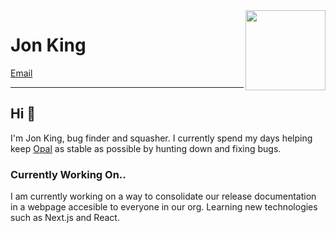<img align="right" src="https://imgur.com/46Xmagk.png" width="128" />

# Jon King

[Email](mailto:kjon@hey.com) 

---

## Hi 👋

I'm Jon King, bug finder and squasher. I currently spend my days helping keep [Opal](https://workwithopal.com) as stable as possible by hunting down and fixing bugs. 

### Currently Working On..

I am currently working on a way to consolidate our release documentation in a webpage accesible to everyone in our org. Learning new technologies such as Next.js and React. 
